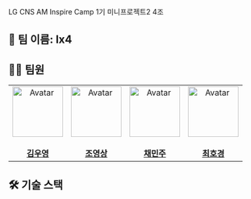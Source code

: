 LG CNS AM Inspire Camp 1기 미니프로젝트2 4조

## 📍 팀 이름: Ix4


## 👩‍💻 팀원
<table>
  <tr>
    <!-- 첫 번째 팀원 -->
    <td align="center" width="25%">
      <img src="https://avatars.githubusercontent.com/gwangbu-desu" alt="Avatar" width="100px"/><br/><br/>
      <a href="https://github.com/gwangbu-desu"><strong>김우영</strong></a>
    </td>
    <!-- 두 번째 팀원 -->
    <td align="center" width="25%">
      <img src="https://avatars.githubusercontent.com/0ssang" alt="Avatar" width="100px"/><br/><br/>
      <a href="https://github.com/0ssang"><strong>조영상</strong></a>
    </td>
    <!-- 세 번째 팀원 -->
    <td align="center" width="25%">
      <img src="https://avatars.githubusercontent.com/judymoody59" alt="Avatar" width="100px"/><br/><br/>
      <a href="https://github.com/judymoody59"><strong>채민주</strong></a>
    </td>
    <!-- 네 번째 팀원 -->
    <td align="center" width="25%">
      <img src="https://avatars.githubusercontent.com/HoGyeongC" alt="Avatar" width="100px"/><br/><br/>
      <a href="https://github.com/HoGyeongC"><strong>최호경</strong></a>
    </td>
  </tr>
</table>

## 🛠️ 기술 스택

<br/>
